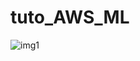 # tuto_AWS_ML

![img1](https://images.unsplash.com/photo-1599153066743-08810dc8a419?ixlib=rb-1.2.1&ixid=MnwxMjA3fDB8MHxwaG90by1wYWdlfHx8fGVufDB8fHx8&auto=format&fit=crop&w=1074&q=80)
